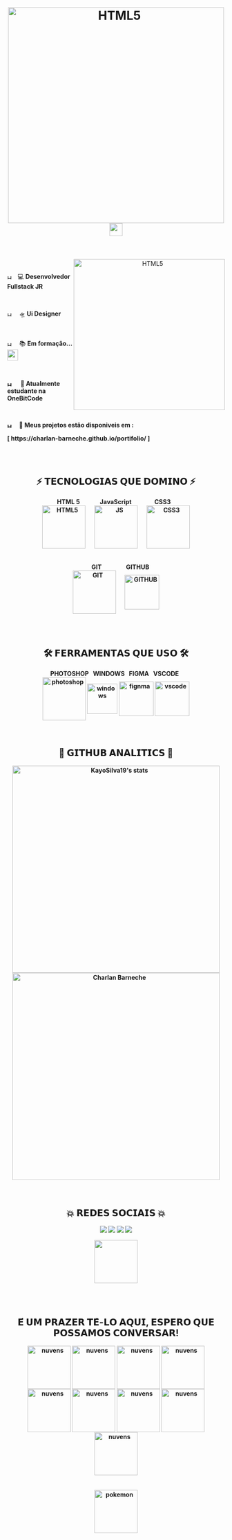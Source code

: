<body>
    <h1 align="center"><img alt="HTML5" align="center" src="https://i.imgur.com/p9dHFOk.png" width="500"> 
     <img src="https://raw.githubusercontent.com/kaueMarques/kaueMarques/master/hi.gif" width="30"></h1>
   <br></br>
   <div align="center">
     <img alt="HTML5" align="right" src="https://media.giphy.com/media/HurTrkKfoddBGmheSP/giphy.gif" width="350"> 
   &emsp; <p align='left' ><img align='center' alt="HTML5" src="https://media.giphy.com/media/H2SmMuLD1AWo4EtybI/giphy.gif" width="10">&emsp;💻 <strong>Desenvolvedor Fullstack JR </strong></p>
   &emsp; <p align='left' ><img align='center' alt="HTML5" src="https://media.giphy.com/media/H2SmMuLD1AWo4EtybI/giphy.gif" width="10">&emsp; 🛸<strong> Ui Designer</strong></p>
   &emsp; <p align='left' ><img align='center' alt="HTML5" src="https://media.giphy.com/media/H2SmMuLD1AWo4EtybI/giphy.gif" width="10">&emsp; 📚 <strong>Em formação...<img src="https://media.giphy.com/media/l4FGIO2vCfJkakBtC/giphy.gif" align="center" width="25"> </p>
   &emsp; <p align='left' ><img align='center' alt="HTML5" src="https://media.giphy.com/media/H2SmMuLD1AWo4EtybI/giphy.gif" width="10"> &emsp; 🤘<strong> Atualmente estudante na OneBitCode </strong> </p>
   &emsp; <p align='left' ><img align='center' alt="HTML5" src="https://media.giphy.com/media/H2SmMuLD1AWo4EtybI/giphy.gif" width="10">&emsp; 🦾 <strong>Meus projetos estão disponiveis em :</strong></p>
   <p align='left'>[ https://charlan-barneche.github.io/portifolio/ ] </p>
   </div>
   
   <br></br>
   
   <h2 align='center'>⚡ <strong>𝗧𝗘𝗖𝗡𝗢𝗟𝗢𝗚𝗜𝗔𝗦 𝗤𝗨𝗘 𝗗𝗢𝗠𝗜𝗡𝗢</strong> ⚡</h2>
   <!--gambiarra1-linguagens-->
   <div align='center'>&nbsp&nbsp HTML 5&nbsp&nbsp&nbsp&nbsp&nbsp&nbsp&nbsp&nbsp&nbsp&nbsp&nbsp&nbsp&nbsp JavaScript &nbsp&nbsp&nbsp&nbsp&nbsp&nbsp&nbsp&nbsp&nbsp&nbsp&nbsp&nbsp&nbsp&nbsp  CSS3 &nbsp&nbsp&nbsp&nbsp&nbsp</div>
   <div align='center'>
   <img align="center" width="100" alt="HTML5" src="https://i.imgur.com/BzwyCup.png"> &emsp; <img align="center" width="100" alt="JS" src="https://i.imgur.com/KbVl6l3.png"> &emsp; <img align="center" width="100" alt="CSS3" src="https://i.imgur.com/ZrplmED.png"> 
    </div>
    <br></br>
    <div align='center'>
    <!--gambiarra2-git/github-->
    &nbsp&nbsp&nbsp&nbsp&nbsp&nbsp&nbsp&nbsp GIT &nbsp&nbsp&nbsp&nbsp&nbsp&nbsp&nbsp&nbsp&nbsp&nbsp&nbsp&nbsp&nbsp&nbsp&nbsp GITHUB &nbsp&nbsp
    </div>
    <div align='center'>
  <img align="center" width="100" alt="GIT" src="https://i.imgur.com/zajJeZX.png"> &emsp; <img align="center" width="80" alt="GITHUB" src="https://i.imgur.com/0iryWea.png"> 
    </div>

   
   <br></br> 
   
   <h2 align='center'>🛠 <strong>𝗙𝗘𝗥𝗥𝗔𝗠𝗘𝗡𝗧𝗔𝗦 𝗤𝗨𝗘 𝗨𝗦𝗢</strong> 🛠</h2>
   <div align='center'>
    <div align='center'>PHOTOSHOP &nbsp WINDOWS &nbsp FIGMA &nbsp VSCODE  &nbsp </div>
   <img align='center' alt="photoshop" src="https://i.imgur.com/NJ0zGEU.png" width="100"> <img align="center" alt="windows" src="https://i.imgur.com/4fM5613.png" width="70"> <img align='center' alt="fignma" src="https://i.imgur.com/1I6M6lr.png" width="80"> <img align='center' alt="vscode" src="https://i.imgur.com/pT7Bonq.png" width="80">
   </div>
   <br></br> 
   
   <h2  align='center'>👾 <strong>𝗚𝗜𝗧𝗛𝗨𝗕 𝗔𝗡𝗔𝗟𝗜𝗧𝗜𝗖𝗦</strong> 👾</h2>
   
   <div width="150" align="center" height="20">
   <img width="480em" align="center" src="https://github-readme-stats.vercel.app/api?username=Charlan-Barneche&show_icons=true&theme=dracula" alt="KayoSilva19's stats"/><img width="480em" align="center" src="https://github-readme-stats.vercel.app/api/top-langs/?username=Charlan-Barneche&layout=compact&theme=dracula" alt="Charlan Barneche"/>
   </div>
   <br></br>
   
   <h2 align="center">💥 <strong>𝗥𝗘𝗗𝗘𝗦 𝗦𝗢𝗖𝗜𝗔𝗜𝗦</strong> 💥</h2>
   
   
   <div align="center">
   <p align="center"><a href="https://www.linkedin.com/in/charlan-barneche-649814223/" target="_blank"> <img src="https://img.shields.io/badge/LinkedIn-0077B5?style=for-the-badge&logo=linkedin&logoColor=white"/></a> <a href="https://www.facebook.com/judas.rousseff" target="_blank"> <img src="https://img.shields.io/badge/Facebook-1877F2?style=for-the-badge&logo=facebook&logoColor=white"/></a> <a href="https://www.instagram.com/charlanbarneche/" target="_blank"><img src="https://img.shields.io/badge/Instagram-E4405F?style=for-the-badge&logo=instagram&logoColor=white"/></a> <a href="https://api.whatsapp.com/send?phone=5553997000486" target="_blank"><img src="https://img.shields.io/badge/WhatsApp-25D366?style=for-the-badge&logo=whatsapp&logoColor=white"/></a></p>
    <p  align="center"><a href="https://discord.gg/U258JdJaqy" target="_blank"><img src="https://img.shields.io/badge/Discord-7289DA?style=for-the-badge&logo=discord&logoColor=white" width="100"/></a></p>
   
   <br></br>
   <h2 align="center">𝗘́ 𝗨𝗠 𝗣𝗥𝗔𝗭𝗘𝗥 𝗧𝗘̂-𝗟𝗢 𝗔𝗤𝗨𝗜, 𝗘𝗦𝗣𝗘𝗥𝗢 𝗤𝗨𝗘 𝗣𝗢𝗦𝗦𝗔𝗠𝗢𝗦 𝗖𝗢𝗡𝗩𝗘𝗥𝗦𝗔𝗥!</h2>
   
   <div align='center'>
   <img align='center' alt="nuvens" src="https://media.giphy.com/media/K7o9FdCoDnwEo/giphy.gif" width="100">
   <img align='center' alt="nuvens" src="https://media.giphy.com/media/K7o9FdCoDnwEo/giphy.gif" width="100">
   <img align='center' alt="nuvens" src="https://media.giphy.com/media/K7o9FdCoDnwEo/giphy.gif" width="100">
   <img align='center' alt="nuvens" src="https://media.giphy.com/media/K7o9FdCoDnwEo/giphy.gif" width="100">
   <img align='center' alt="nuvens" src="https://media.giphy.com/media/K7o9FdCoDnwEo/giphy.gif" width="100">
   <img align='center' alt="nuvens" src="https://media.giphy.com/media/K7o9FdCoDnwEo/giphy.gif" width="100">
   <img align='center' alt="nuvens" src="https://media.giphy.com/media/K7o9FdCoDnwEo/giphy.gif" width="100">
   <img align='center' alt="nuvens" src="https://media.giphy.com/media/K7o9FdCoDnwEo/giphy.gif" width="100">
   <img align='center' alt="nuvens" src="https://media.giphy.com/media/K7o9FdCoDnwEo/giphy.gif" width="100">
   </div>
   <br></br>
   <div>
   <img align='center' alt="pokemon" src="https://media.giphy.com/media/TZco470UACpNK/giphy.gif" width="100">
   </div>
   </div>
   <body>
   
